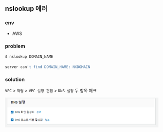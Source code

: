 ## nslookup 에러

### env
* AWS

### problem
```bash
$ nslookup DOMAIN_NAME

server can't find DOMAIN_NAME: NXDOMAIN
```

### solution
`VPC` > `작업` > `VPC 설정 편집` > `DNS 설정` 두 항목 체크

![Alt text](../img/dns_config_in_vpc.PNG)